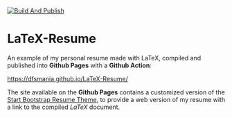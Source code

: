 [![Build And Publish](https://github.com/dfsmania/LaTeX-Resume/actions/workflows/build_and_publish.yml/badge.svg)](https://github.com/dfsmania/LaTeX-Resume/actions/workflows/build_and_publish.yml)

# LaTeX-Resume

An example of my personal resume made with LaTeX, compiled and published into **Github Pages** with a **Github Action**:

https://dfsmania.github.io/LaTeX-Resume/

The site available on the **Github Pages** contains a customized version of the [Start Bootstrap Resume Theme](https://startbootstrap.com/theme/resume), to provide a web version of my resume with a link to the compiled _LaTeX_ document.
